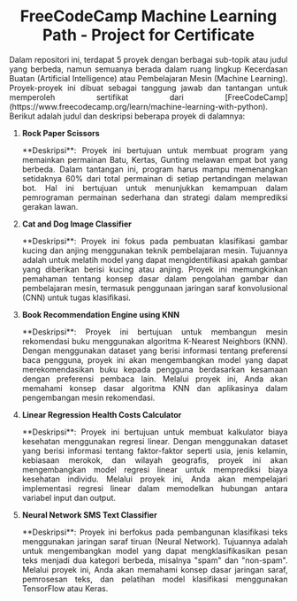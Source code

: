 <h1 align="center">FreeCodeCamp Machine Learning Path - Project for Certificate</h1>

<p align="justify">Dalam repositori ini, terdapat 5 proyek dengan berbagai sub-topik atau judul yang berbeda, namun semuanya berada dalam ruang lingkup Kecerdasan Buatan (Artificial Intelligence) atau Pembelajaran Mesin (Machine Learning). Proyek-proyek ini dibuat sebagai tanggung jawab dan tantangan untuk memperoleh sertifikat dari [FreeCodeCamp](https://www.freecodecamp.org/learn/machine-learning-with-python). Berikut adalah judul dan deskripsi beberapa proyek di dalamnya:</p>

1. **Rock Paper Scissors**
   
   <p align="justify">**Deskripsi**: Proyek ini bertujuan untuk membuat program yang memainkan permainan Batu, Kertas, Gunting melawan empat bot yang berbeda. Dalam tantangan ini, program harus mampu memenangkan setidaknya 60% dari total permainan di setiap pertandingan melawan bot. Hal ini bertujuan untuk menunjukkan kemampuan dalam pemrograman permainan sederhana dan strategi dalam memprediksi gerakan lawan.</p>

2. **Cat and Dog Image Classifier**
   
   <p align="justify">**Deskripsi**: Proyek ini fokus pada pembuatan klasifikasi gambar kucing dan anjing menggunakan teknik pembelajaran mesin. Tujuannya adalah untuk melatih model yang dapat mengidentifikasi apakah gambar yang diberikan berisi kucing atau anjing. Proyek ini memungkinkan pemahaman tentang konsep dasar dalam pengolahan gambar dan pembelajaran mesin, termasuk penggunaan jaringan saraf konvolusional (CNN) untuk tugas klasifikasi.</p>

3. **Book Recommendation Engine using KNN**
   
   <p align="justify">**Deskripsi**: Proyek ini bertujuan untuk membangun mesin rekomendasi buku menggunakan algoritma K-Nearest Neighbors (KNN). Dengan menggunakan dataset yang berisi informasi tentang preferensi baca pengguna, proyek ini akan mengembangkan model yang dapat merekomendasikan buku kepada pengguna berdasarkan kesamaan dengan preferensi pembaca lain. Melalui proyek ini, Anda akan memahami konsep dasar algoritma KNN dan aplikasinya dalam pengembangan mesin rekomendasi.</p>

4. **Linear Regression Health Costs Calculator**
   
   <p align="justify">**Deskripsi**: Proyek ini bertujuan untuk membuat kalkulator biaya kesehatan menggunakan regresi linear. Dengan menggunakan dataset yang berisi informasi tentang faktor-faktor seperti usia, jenis kelamin, kebiasaan merokok, dan wilayah geografis, proyek ini akan mengembangkan model regresi linear untuk memprediksi biaya kesehatan individu. Melalui proyek ini, Anda akan mempelajari implementasi regresi linear dalam memodelkan hubungan antara variabel input dan output.</p>

5. **Neural Network SMS Text Classifier**
   
   <p align="justify">**Deskripsi**: Proyek ini berfokus pada pembangunan klasifikasi teks menggunakan jaringan saraf tiruan (Neural Network). Tujuannya adalah untuk mengembangkan model yang dapat mengklasifikasikan pesan teks menjadi dua kategori berbeda, misalnya "spam" dan "non-spam". Melalui proyek ini, Anda akan memahami konsep dasar jaringan saraf, pemrosesan teks, dan pelatihan model klasifikasi menggunakan TensorFlow atau Keras.</p>
   